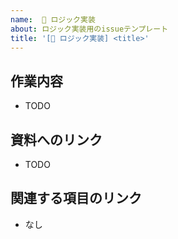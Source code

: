 ```yaml
---
name:  👔 ロジック実装
about: ロジック実装用のissueテンプレート
title: '[👔 ロジック実装] <title>'
---
```




<!-- ロジック実装用のissueテンプレート -->
## 作業内容
* TODO

## 資料へのリンク
* TODO


## 関連する項目のリンク
* なし

